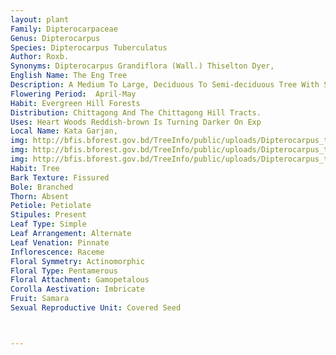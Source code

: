 ```yaml
---
layout: plant
Family: Dipterocarpaceae
Genus: Dipterocarpus
Species: Dipterocarpus Tuberculatus
Author: Roxb.
Synonyms: Dipterocarpus Grandiflora (Wall.) Thiselton Dyer, 
English Name: The Eng Tree
Description: A Medium To Large, Deciduous To Semi-deciduous Tree With Straight Bole And Stout Branches, Up To 35 M Tall And 2.5-3.5 M In Girth, Bark Dark Grey, Thick, Rough, And Longitudinally Fissured. Young Shoots Covered With Dense Stellate Tomentum, Sometimes Glabrous. Leaves Simple, C 20-30 Ã— 15-20 Cm, Cordate-ovate, Usually Repand, Glabrous On Both Surfaces Or Stellate Hairy Beneath, Lateral Nerves 9-16 Pairs, Petioles 5.0-7.5 Cm Long, Glabrous Or Shaggy. Inflorescence Of Axillary, Simple Or Branched Racemes, The Lowest Flowers Often Distinctly Pedicelled, Peduncle Stellate Pubescent, Bracteoles 1.0-1.8 Cm Long, Linear-lanceolate, Caducous. Calyx Tube Campanulate, Constricted At The Base Into A Distinct Pedicel-like Stalk, Glabrous Or Stellate Hairy, 3 Lobes Short And 2 Linear-oblong, Rather Longer Than The Tube. Petals C 3.5 Cm Long, Pubescent Outside. Stamens Numerous, Filaments Flattened, Connective Produced Into A Bristle. Ovary Densely Pubescent, Style Densely Adpressed Below, Somewhat Glabrous Towards The Top. Fruit A Nut, C 2.0-3.2 Cm Long, Ovoid Or Almost Globular, Glabrous Or Thinly Stellate Pubescent And Pilose, Furnished With Tubercles At The Upper End, 2 Fruiting Calyx Lobe C 11-20 Ã— 2.5-4.0 Cm, 3-nerved, Glabrous, 3 Smaller Ones Almost Orbicular, Recurved.
Flowering Period:  April-May
Habit: Evergreen Hill Forests
Distribution: Chittagong And The Chittagong Hill Tracts.
Uses: Heart Woods Reddish-brown Is Turning Darker On Exp
Local Name: Kata Garjan, 
img: http://bfis.bforest.gov.bd/TreeInfo/public/uploads/Dipterocarpus_tuberculatus.jpg
img: http://bfis.bforest.gov.bd/TreeInfo/public/uploads/Dipterocarpus_tuberculatus1.jpg
img: http://bfis.bforest.gov.bd/TreeInfo/public/uploads/Dipterocarpus_tuberculatus2.jpg
Habit: Tree
Bark Texture: Fissured
Bole: Branched
Thorn: Absent
Petiole: Petiolate
Stipules: Present
Leaf Type: Simple
Leaf Arrangement: Alternate
Leaf Venation: Pinnate
Inflorescence: Raceme
Floral Symmetry: Actinomorphic
Floral Type: Pentamerous
Floral Attachment: Gamopetalous
Corolla Aestivation: Imbricate
Fruit: Samara
Sexual Reproductive Unit: Covered Seed



---
```


